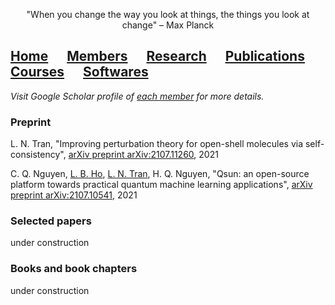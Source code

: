 <p align="center">
"When you change the way you look at things, the things you look at change" – Max Planck
</p>

## [Home](index.md)<img src="test_space.png" width="30" height="1">[Members](members.md)<img src="test_space.png" width="30" height="1">[Research](research.md)<img src="test_space.png" width="30" height="1">[<ins>Publications</ins>](publications.md)<img src="test_space.png" width="30" height="1">[Courses](courses.md)<img src="test_space.png" width="30" height="1">[Softwares](softwares.md)

_Visit Google Scholar profile of [each member](members.md) for more details._

### **Preprint**
L. N. Tran, "Improving perturbation theory for open-shell molecules via self-consistency", [arXiv preprint arXiv:2107.11260](https://arxiv.org/abs/2107.11260), 2021

C. Q. Nguyen, <ins>L. B. Ho</ins>, <ins>L. N. Tran</ins>, H. Q. Nguyen, "Qsun: an open-source platform towards practical quantum machine learning applications", [arXiv preprint arXiv:2107.10541](https://arxiv.org/abs/2107.10541), 2021

### **Selected papers**

under construction

### **Books and book chapters**

under construction


